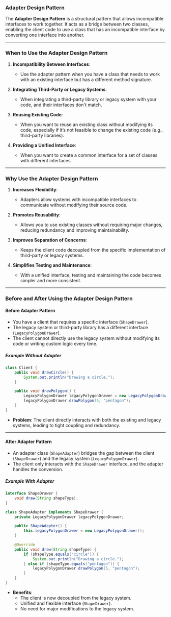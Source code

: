 ### **Adapter Design Pattern**

The **Adapter Design Pattern** is a structural pattern that allows incompatible interfaces to work together. It acts as a bridge between two classes, enabling the client code to use a class that has an incompatible interface by converting one interface into another.

---

### **When to Use the Adapter Design Pattern**

1. **Incompatibility Between Interfaces**:

   - Use the adapter pattern when you have a class that needs to work with an existing interface but has a different method signature.

2. **Integrating Third-Party or Legacy Systems**:

   - When integrating a third-party library or legacy system with your code, and their interfaces don't match.

3. **Reusing Existing Code**:

   - When you want to reuse an existing class without modifying its code, especially if it’s not feasible to change the existing code (e.g., third-party libraries).

4. **Providing a Unified Interface**:
   - When you want to create a common interface for a set of classes with different interfaces.

---

### **Why Use the Adapter Design Pattern**

1. **Increases Flexibility**:

   - Adapters allow systems with incompatible interfaces to communicate without modifying their source code.

2. **Promotes Reusability**:

   - Allows you to use existing classes without requiring major changes, reducing redundancy and improving maintainability.

3. **Improves Separation of Concerns**:

   - Keeps the client code decoupled from the specific implementation of third-party or legacy systems.

4. **Simplifies Testing and Maintenance**:
   - With a unified interface, testing and maintaining the code becomes simpler and more consistent.

---

### **Before and After Using the Adapter Design Pattern**

#### **Before Adapter Pattern**

- You have a client that requires a specific interface (`ShapeDrawer`).
- The legacy system or third-party library has a different interface (`LegacyPolygonDrawer`).
- The client cannot directly use the legacy system without modifying its code or writing custom logic every time.

##### **Example Without Adapter**

```java
class Client {
    public void drawCircle() {
        System.out.println("Drawing a circle.");
    }

    public void drawPolygon() {
        LegacyPolygonDrawer legacyPolygonDrawer = new LegacyPolygonDrawer();
        legacyPolygonDrawer.drawPolygon(5, "pentagon");
    }
}
```

- **Problem**: The client directly interacts with both the existing and legacy systems, leading to tight coupling and redundancy.

---

#### **After Adapter Pattern**

- An adapter class (`ShapeAdapter`) bridges the gap between the client (`ShapeDrawer`) and the legacy system (`LegacyPolygonDrawer`).
- The client only interacts with the `ShapeDrawer` interface, and the adapter handles the conversion.

##### **Example With Adapter**

```java
interface ShapeDrawer {
    void draw(String shapeType);
}

class ShapeAdapter implements ShapeDrawer {
    private LegacyPolygonDrawer legacyPolygonDrawer;

    public ShapeAdapter() {
        this.legacyPolygonDrawer = new LegacyPolygonDrawer();
    }

    @Override
    public void draw(String shapeType) {
        if (shapeType.equals("circle")) {
            System.out.println("Drawing a circle.");
        } else if (shapeType.equals("pentagon")) {
            legacyPolygonDrawer.drawPolygon(5, "pentagon");
        }
    }
}
```

- **Benefits**:
  - The client is now decoupled from the legacy system.
  - Unified and flexible interface (`ShapeDrawer`).
  - No need for major modifications to the legacy system.
